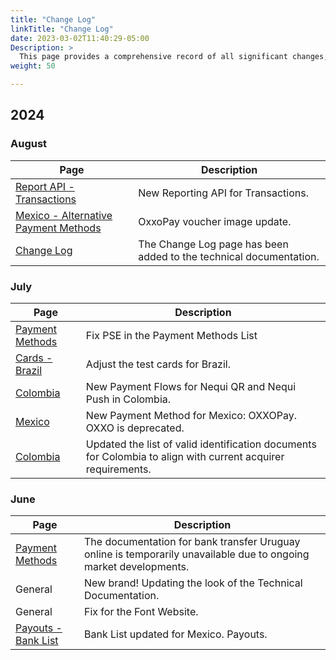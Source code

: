 ```yaml
---
title: "Change Log"
linkTitle: "Change Log"
date: 2023-03-02T11:40:29-05:00
Description: >
  This page provides a comprehensive record of all significant changes, updates, and improvements made to the technical documentation. We maintain this log to keep our developer community informed about Bamboo's evolution.
weight: 50

---
```

## 2024
### August
| Page | Description |
|---|---|
| [Report API - Transactions](/en/docs/reporting/transactions-report.html) | New Reporting API for Transactions. |
| [Mexico - Alternative Payment Methods](/en/docs/payment-methods/mexico/mx-apm.html#response-parameters) | OxxoPay voucher image update. |
| [Change Log](/en/docs/getting-started/change-log.html) | The Change Log page has been added to the technical documentation. |

### July
| Page | Description |
|---|---|
| [Payment Methods](/en/docs/getting-started/payment-methods.html#colombia) | Fix PSE in the Payment Methods List |
| [Cards - Brazil](/en/docs/payment-methods/brazil/br-cards.html#testing-cards) | Adjust the test cards for Brazil. |
| [Colombia](/en/docs/payment-methods/colombia/co-apm.html#nequi-qr)| New Payment Flows for Nequi QR and Nequi Push in Colombia. |
| [Mexico](/en/docs/payment-methods/mexico/mx-apm.html#oxxopay)| New Payment Method for Mexico: OXXOPay. OXXO is deprecated. |
| [Colombia](/en/docs/payment-methods/colombia.html#document-types)| Updated the list of valid identification documents for Colombia to align with current acquirer requirements. |

### June
| Page | Description |
|---|---|
| [Payment Methods](/en/docs/payment-methods/uruguay/uy-apm.html#bank-transfers) | The documentation for bank transfer Uruguay online is temporarily unavailable due to ongoing market developments. |
| General | New brand! Updating the look of the Technical Documentation. |
| General | Fix for the Font Website. |
| [Payouts - Bank List](/en/payouts/payouts-api/variables.html#mexico) | Bank List updated for Mexico. Payouts. |